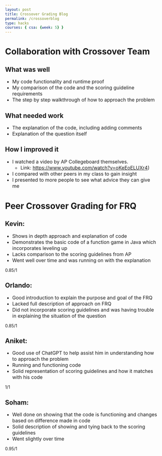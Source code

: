 ```yaml
---
layout: post
title: Crossover Grading Blog
permalink: /crossoverblog
type: hacks
courses: { csa: {week: 5} }
---
```


# Collaboration with Crossover Team

## What was well
- My code functionality and runtime proof
- My comparison of the code and the scoring guideline requirements
- The step by step walkthrough of how to approach the problem

## What needed work
- The explanation of the code, including adding comments
- Explanation of the question itself

## How I improved it
- I watched a video by AP Collegeboard themselves. 
  - Link: https://www.youtube.com/watch?v=oKeEoELUXr4)
- I compared with other peers in my class to gain insight
- I presented to more people to see what advice they can give me

# Peer Crossover Grading for FRQ

## Kevin:
- Shows in depth approach and explanation of code
- Demonstrates the basic code of a function game in Java which incorporates leveling up
- Lacks comparison to the scoring guidelines from AP
- Went well over time and was running on with the explanation

0.85/1

## Orlando:
- Good introduction to explain the purpose and goal of the FRQ
- Lacked full description of approach on FRQ
- Did not incorporate scoring guidelines and was having trouble in explaining the situation of the question

0.85/1

## Aniket:
- Good use of ChatGPT to help assist him in understanding how to approach the problem
- Running and functioning code
- Solid representation of scoring guidelines and how it matches with his code

1/1

## Soham:
- Well done on showing that the code is functioning and changes based on difference made in code
- Solid description of showing and tying back to the scoring guidelines
- Went slightly over time

0.95/1


<style>
    li {
        font-size: 16px;
    }
    a.btn {
        font-size: 18px;
    }
    a {
        font-size: 16px;
    }
</style>